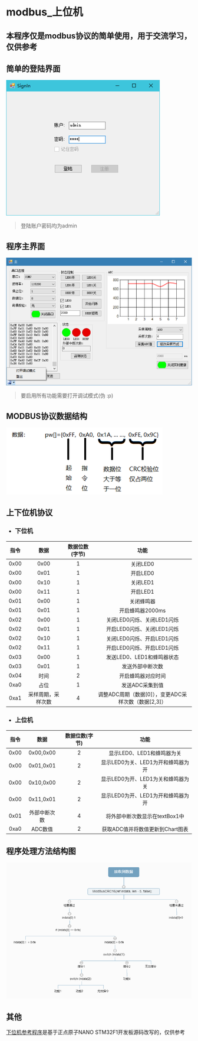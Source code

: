 # modbus_上位机
## 本程序仅是modbus协议的简单使用，用于交流学习，仅供参考
## 简单的登陆界面
 ![Sign](README\SignIn.png) 
> 登陆账户密码均为admin
## 程序主界面
 ![Main](README\Main.png) 
 > 要启用所有功能需要打开调试模式(伪 :p)
## MODBUS协议数据结构
![Modbus](README\Modbus.png)
## 上下位机协议
- ### 下位机 
|指令|数据|数据位数(字节)|功能|
|:--:|:-----:|:-----:|:-----:|
|0x00|0x00|1|关闭LED0|
|0x00|0x01|1|开启LED0|
|0x00|0x10|1|关闭LED1|
|0x00|0x11|1|开启LED1|
|0x01|0x00|1|关闭蜂鸣器|
|0x01|0x01|1|开启蜂鸣器2000ms|
|0x02|0x00|1|关闭LED0闪烁、关闭LED1闪烁|
|0x02|0x01|1|开启LED0闪烁、关闭LED1闪烁|
|0x02|0x10|1|关闭LED0闪烁、开启LED1闪烁|
|0x02|0x11|1|开启LED0闪烁、开启LED1闪烁|
|0x03|0x00|1|发送LED0、LED1和蜂鸣器状态|
|0x03|0x01|1|发送外部中断次数|
|0x04|时间|2|开启蜂鸣器对应时间|
|0xa0|占位|1|发送ADC采集到值|
|0xa1|采样周期，采样次数|4|调整ADC周期（数据[0]），变更ADC采样次数（数据[2,3]）|
- ### 上位机
|指令|数据|数据位数(字节)|功能|
|:--:|:-----:|:-----:|:-----:|
|0x00|0x00,0x00|2|显示LED0、LED1和蜂鸣器为关|
|0x00|0x01,0x01|2|显示LED0为关、LED1为开和蜂鸣器为开|
|0x00|0x10,0x00|2|显示LED0为开、LED1为关和蜂鸣器为关|
|0x00|0x11,0x01|2|显示LED0为开、LED1为开和蜂鸣器为开|
|0x01|外部中断次数|4|将外部中断次数显示在textBox1中|
|0xa0|ADC数值|2|获取ADC值并将数值更新到Chart图表|
## 程序处理方法结构图
![Process](README\Process.png)
## 其他
[下位机参考程序](https://github.com/RC1844/modbus_CSharp/releases)是基于正点原子NANO STM32F1开发板源码改写的，仅供参考
